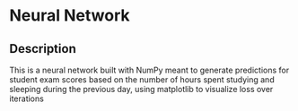 # Neural Network

## Description

This is a neural network built with NumPy meant to generate predictions for student exam scores based on the number of hours 
spent studying and sleeping during the previous day, using matplotlib to visualize loss over iterations
